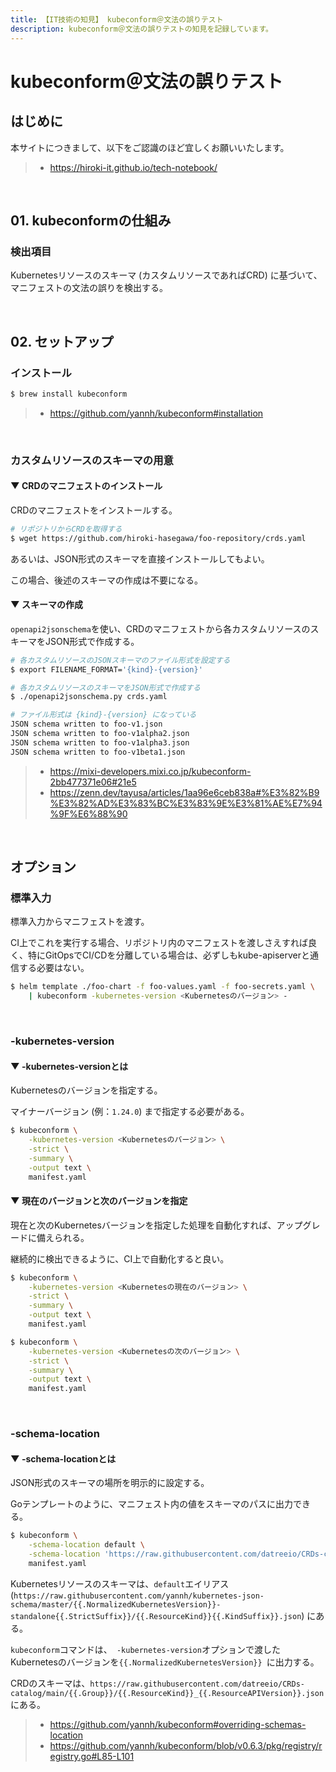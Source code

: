 ```yaml
---
title: 【IT技術の知見】 kubeconform＠文法の誤りテスト
description: kubeconform＠文法の誤りテストの知見を記録しています。
---
```


# kubeconform＠文法の誤りテスト

## はじめに

本サイトにつきまして、以下をご認識のほど宜しくお願いいたします。

> - https://hiroki-it.github.io/tech-notebook/

<br>

## 01. kubeconformの仕組み

### 検出項目

Kubernetesリソースのスキーマ (カスタムリソースであればCRD) に基づいて、マニフェストの文法の誤りを検出する。

<br>

## 02. セットアップ

### インストール

```bash
$ brew install kubeconform
```

> - https://github.com/yannh/kubeconform#installation

<br>

### カスタムリソースのスキーマの用意

#### ▼ CRDのマニフェストのインストール

CRDのマニフェストをインストールする。

```bash
# リポジトリからCRDを取得する
$ wget https://github.com/hiroki-hasegawa/foo-repository/crds.yaml
```

あるいは、JSON形式のスキーマを直接インストールしてもよい。

この場合、後述のスキーマの作成は不要になる。

#### ▼ スキーマの作成

`openapi2jsonschema`を使い、CRDのマニフェストから各カスタムリソースのスキーマをJSON形式で作成する。

```bash
# 各カスタムリソースのJSONスキーマのファイル形式を設定する
$ export FILENAME_FORMAT='{kind}-{version}'

# 各カスタムリソースのスキーマをJSON形式で作成する
$ ./openapi2jsonschema.py crds.yaml

# ファイル形式は {kind}-{version} になっている
JSON schema written to foo-v1.json
JSON schema written to foo-v1alpha2.json
JSON schema written to foo-v1alpha3.json
JSON schema written to foo-v1beta1.json
```

> - https://mixi-developers.mixi.co.jp/kubeconform-2bb477371e06#21e5
> - https://zenn.dev/tayusa/articles/1aa96e6ceb838a#%E3%82%B9%E3%82%AD%E3%83%BC%E3%83%9E%E3%81%AE%E7%94%9F%E6%88%90

<br>

## オプション

### 標準入力

標準入力からマニフェストを渡す。

CI上でこれを実行する場合、リポジトリ内のマニフェストを渡しさえすれば良く、特にGitOpsでCI/CDを分離している場合は、必ずしもkube-apiserverと通信する必要はない。

```bash
$ helm template ./foo-chart -f foo-values.yaml -f foo-secrets.yaml \
    | kubeconform -kubernetes-version <Kubernetesのバージョン> -
```

<br>

### -kubernetes-version

#### ▼ -kubernetes-versionとは

Kubernetesのバージョンを指定する。

マイナーバージョン (例：`1.24.0`) まで指定する必要がある。

```bash
$ kubeconform \
    -kubernetes-version <Kubernetesのバージョン> \
    -strict \
    -summary \
    -output text \
    manifest.yaml
```

#### ▼ 現在のバージョンと次のバージョンを指定

現在と次のKubernetesバージョンを指定した処理を自動化すれば、アップグレードに備えられる。

継続的に検出できるように、CI上で自動化すると良い。

```bash
$ kubeconform \
    -kubernetes-version <Kubernetesの現在のバージョン> \
    -strict \
    -summary \
    -output text \
    manifest.yaml

$ kubeconform \
    -kubernetes-version <Kubernetesの次のバージョン> \
    -strict \
    -summary \
    -output text \
    manifest.yaml
```

<br>

### -schema-location

#### ▼ -schema-locationとは

JSON形式のスキーマの場所を明示的に設定する。

Goテンプレートのように、マニフェスト内の値をスキーマのパスに出力できる。

```bash
$ kubeconform \
    -schema-location default \
    -schema-location 'https://raw.githubusercontent.com/datreeio/CRDs-catalog/main/{{ .Group }}/{{ .ResourceKind }}_{{ .ResourceAPIVersion }}.json' \
    manifest.yaml
```

Kubernetesリソースのスキーマは、`default`エイリアス (`https://raw.githubusercontent.com/yannh/kubernetes-json-schema/master/{{.NormalizedKubernetesVersion}}-standalone{{.StrictSuffix}}/{{.ResourceKind}}{{.KindSuffix}}.json`) にある。

`kubeconform`コマンドは、` -kubernetes-version`オプションで渡したKubernetesのバージョンを`{{.NormalizedKubernetesVersion}} `に出力する。

CRDのスキーマは、`https://raw.githubusercontent.com/datreeio/CRDs-catalog/main/{{.Group}}/{{.ResourceKind}}_{{.ResourceAPIVersion}}.json` にある。

> - https://github.com/yannh/kubeconform#overriding-schemas-location
> - https://github.com/yannh/kubeconform/blob/v0.6.3/pkg/registry/registry.go#L85-L101

<br>

